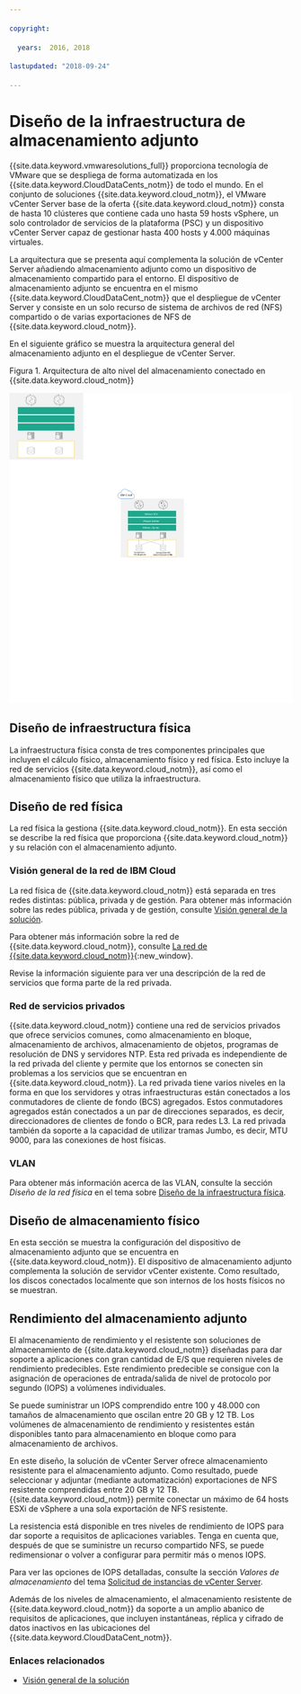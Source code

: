 ```yaml
---

copyright:

  years:  2016, 2018

lastupdated: "2018-09-24"

---
```


# Diseño de la infraestructura de almacenamiento adjunto

{{site.data.keyword.vmwaresolutions_full}} proporciona tecnología de VMware que se despliega de forma automatizada en los {{site.data.keyword.CloudDataCents_notm}} de todo el mundo. En el conjunto de soluciones {{site.data.keyword.cloud_notm}}, el VMware vCenter Server base de la oferta {{site.data.keyword.cloud_notm}} consta de hasta 10 clústeres que contiene cada uno hasta 59 hosts vSphere, un solo controlador de servicios de la plataforma (PSC) y un dispositivo vCenter Server capaz de gestionar hasta 400 hosts y 4.000 máquinas virtuales.

La arquitectura que se presenta aquí complementa la solución de vCenter Server añadiendo almacenamiento adjunto como un dispositivo de almacenamiento compartido para el entorno. El dispositivo de almacenamiento adjunto se encuentra en el mismo {{site.data.keyword.CloudDataCent_notm}} que el despliegue de vCenter Server y consiste en un solo recurso de sistema de archivos de red (NFS) compartido o de varias exportaciones de NFS de {{site.data.keyword.cloud_notm}}.

En el siguiente gráfico se muestra la arquitectura general del almacenamiento adjunto en el despliegue de vCenter Server.

Figura 1. Arquitectura de alto nivel del almacenamiento conectado en {{site.data.keyword.cloud_notm}}

![Arquitectura de almacenamiento conectado](../solution/physical_nfs.svg "Arquitectura de alto nivel de almacenamiento conectado en IBM Cloud")

## Diseño de infraestructura física

La infraestructura física consta de tres componentes principales que incluyen el cálculo físico, almacenamiento físico y red física. Esto incluye la red de servicios {{site.data.keyword.cloud_notm}}, así como el almacenamiento físico que utiliza la infraestructura.

## Diseño de red física

La red física la gestiona {{site.data.keyword.cloud_notm}}. En esta sección se describe la red física que proporciona {{site.data.keyword.cloud_notm}} y su relación con el almacenamiento adjunto.

### Visión general de la red de IBM Cloud

La red física de {{site.data.keyword.cloud_notm}} está separada en tres redes distintas: pública, privada y de gestión. Para obtener más información sobre las redes pública, privada y de gestión, consulte [Visión general de la solución](../solution/solution_overview.html).

Para obtener más información sobre la red de {{site.data.keyword.cloud_notm}}, consulte [La red de {{site.data.keyword.cloud_notm}}](https://www.ibm.com/cloud-computing/bluemix/our-network){:new_window}.

Revise la información siguiente para ver una descripción de la red de servicios que forma parte de la red privada.

### Red de servicios privados

{{site.data.keyword.cloud_notm}} contiene una red de servicios privados que ofrece servicios comunes, como almacenamiento en bloque, almacenamiento de archivos, almacenamiento de objetos, programas de resolución de DNS y servidores NTP. Esta red privada es independiente de la red privada del cliente y permite que los entornos se conecten sin problemas a los servicios que se encuentran en {{site.data.keyword.cloud_notm}}. La red privada tiene varios niveles en la forma en que los servidores y otras infraestructuras están conectados a los conmutadores de cliente de fondo (BCS) agregados. Estos conmutadores agregados están conectados a un par de direcciones separados, es decir, direccionadores de clientes de fondo o BCR, para redes L3. La red privada también da soporte a la capacidad de utilizar tramas Jumbo, es decir, MTU 9000, para las conexiones de host físicas.

### VLAN

Para obtener más información acerca de las VLAN, consulte la sección _Diseño de la red física_ en el tema sobre [Diseño de la infraestructura física](../solution/design_physicalinfrastructure.html).

## Diseño de almacenamiento físico

En esta sección se muestra la configuración del dispositivo de almacenamiento adjunto que se encuentra en {{site.data.keyword.cloud_notm}}. El dispositivo de almacenamiento adjunto complementa la solución de servidor vCenter existente. Como resultado, los discos conectados localmente que son internos de los hosts físicos no se muestran.

## Rendimiento del almacenamiento adjunto

El almacenamiento de rendimiento y el resistente son soluciones de almacenamiento de {{site.data.keyword.cloud_notm}} diseñadas para dar soporte a aplicaciones con gran cantidad de E/S que requieren niveles de rendimiento predecibles. Este rendimiento predecible se consigue con la asignación de operaciones de entrada/salida de nivel de protocolo por segundo (IOPS) a volúmenes individuales.

Se puede suministrar un IOPS comprendido entre 100 y 48.000 con tamaños de almacenamiento que oscilan entre 20 GB y 12 TB. Los volúmenes de almacenamiento de rendimiento y resistentes están disponibles tanto para almacenamiento en bloque como para almacenamiento de archivos.

En este diseño, la solución de vCenter Server ofrece almacenamiento resistente para el almacenamiento adjunto. Como resultado, puede seleccionar y adjuntar (mediante automatización) exportaciones de NFS resistente comprendidas entre 20 GB y 12 TB. {{site.data.keyword.cloud_notm}} permite conectar un máximo de 64 hosts ESXi de vSphere a una sola exportación de NFS resistente.

La resistencia está disponible en tres niveles de rendimiento de IOPS para dar soporte a requisitos de aplicaciones variables. Tenga en cuenta que, después de que se suministre un recurso compartido NFS, se puede redimensionar o volver a configurar para permitir más o menos IOPS.

Para ver las opciones de IOPS detalladas, consulte la sección _Valores de almacenamiento_ del tema [Solicitud de instancias de vCenter Server](../../vcenter/vc_orderinginstance.html).

Además de los niveles de almacenamiento, el almacenamiento resistente de {{site.data.keyword.cloud_notm}} da soporte a un amplio abanico de requisitos de aplicaciones, que incluyen instantáneas, réplica y cifrado de datos inactivos en las ubicaciones del {{site.data.keyword.CloudDataCent_notm}}.

### Enlaces relacionados

* [Visión general de la solución](../solution/solution_overview.html)
